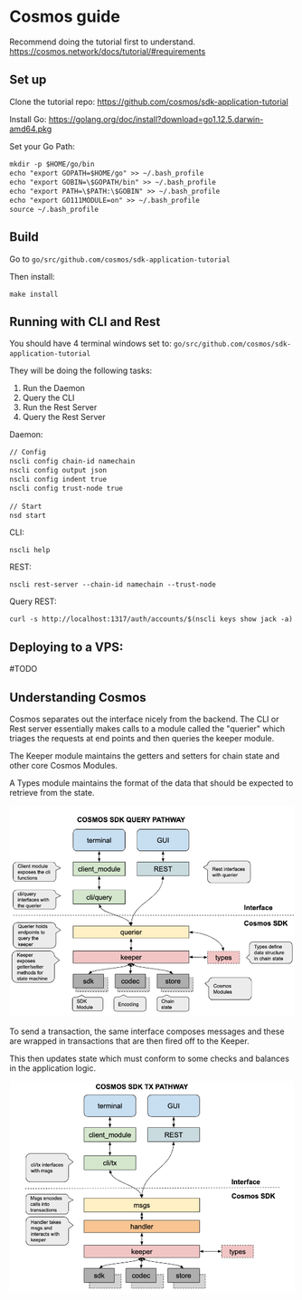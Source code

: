# Cosmos guide

Recommend doing the tutorial first to understand.
https://cosmos.network/docs/tutorial/#requirements


## Set up

Clone the tutorial repo:
https://github.com/cosmos/sdk-application-tutorial


Install Go:
https://golang.org/doc/install?download=go1.12.5.darwin-amd64.pkg

Set your Go Path:
```
mkdir -p $HOME/go/bin
echo "export GOPATH=$HOME/go" >> ~/.bash_profile
echo "export GOBIN=\$GOPATH/bin" >> ~/.bash_profile
echo "export PATH=\$PATH:\$GOBIN" >> ~/.bash_profile
echo "export GO111MODULE=on" >> ~/.bash_profile
source ~/.bash_profile
```

## Build

Go to `go/src/github.com/cosmos/sdk-application-tutorial`

Then install:
```
make install
```

## Running with CLI and Rest

You should have 4 terminal windows set to: `go/src/github.com/cosmos/sdk-application-tutorial`

They will be doing the following tasks:
1. Run the Daemon
2. Query the CLI
3. Run the Rest Server
4. Query the Rest Server

Daemon:
```
// Config
nscli config chain-id namechain
nscli config output json
nscli config indent true
nscli config trust-node true

// Start
nsd start
```

CLI:
```
nscli help
```

REST:
```
nscli rest-server --chain-id namechain --trust-node
```

Query REST:
```
curl -s http://localhost:1317/auth/accounts/$(nscli keys show jack -a)
```


## Deploying to a VPS:

#TODO

## Understanding Cosmos

Cosmos separates out the interface nicely from the backend. The CLI or Rest server essentially makes calls to a module called the "querier" which triages the requests at end points and then queries the keeper module. 

The Keeper module maintains the getters and setters for chain state and other core Cosmos Modules. 

A Types module maintains the format of the data that should be expected to retrieve from the state. 


![Cosmos Query Pathway](https://github.com/jpthor/blockchain/blob/master/images/cosmos-query-pathway.png)


To send a transaction, the same interface composes messages and these are wrapped in transactions that are then fired off to the Keeper. 

This then updates state which must conform to some checks and balances in the application logic. 


![Cosmos Tx Pathway](https://github.com/jpthor/blockchain/blob/master/images/cosmos-tx-pathway.png)
